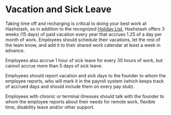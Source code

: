 # Vacation and Sick Leave

Taking time off and recharging is critical to doing your best work at Hashstash, so in addition to the recognized [Holiday List](https://github.com/clef/handbook/blob/master/Benefits%20and%20Perks/Holiday%20List.md), Hashstash offers 3 weeks (15 days) of paid vacation every year that accrues 1.25 of a day per month of work. Employees should schedule their vacations, let the rest of the team know, and add it to their shared work calendar at least a week in advance.

Employees also accrue 1 hour of sick leave for every 30 hours of work, but cannot accrue more than 5 days of sick leave.

Employees should report vacation and sick days to the founder to whom the employee reports, who will mark it in the payroll system (which keeps track of accrued days and should include them on every pay stub).

Employees with chronic or terminal illnesses should talk with the founder to whom the employee reports about their needs for remote work, flexible time, disability leave and/or other support.

